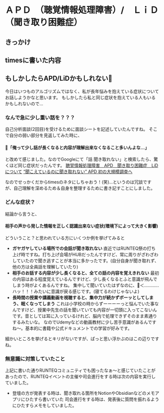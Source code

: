 # ＡＰＤ　（聴覚情報処理障害）/　ＬｉＤ　（聞き取り困難症）
## きっかけ





## timesに書いた内容
## もしかしたらAPD/LiDかもしれない🤔
今日はいつものアルゴリズムではなく、私が長年悩みを抱えている症状についてお話しようかなと思います。
もしかしたら私と同じ症状を抱えている人もいるかもしれないので...
### なんで急に少し重い話を？？？
自己分析面談(2回目)を受けるために面談シートを記述していたんですね。
そこで自分の弱い部分を見返してみた時に、
#### 🐴「俺って少し話が長くなると内容が理解出来なくなること多いんよな...」
と改めて感じました。なのでGoogleにて「話 聞き取れない」と検索したら、驚くほど同じ症状だったんです。
[聴覚情報処理障害　APD　聞き取り困難症　LiDについて](https://yokoi-ent.com/%E8%81%B4%E8%A6%9A%E6%83%85%E5%A0%B1%E5%87%A6%E7%90%86%E9%9A%9C%E5%AE%B3%E3%80%80apd%E3%80%80%E8%81%9E%E3%81%8D%E5%8F%96%E3%82%8A%E5%9B%B0%E9%9B%A3%E7%97%87%E3%80%80lid%E3%81%AB%E3%81%A4%E3%81%84/)
[“聞こえているのに聞き取れない” APD 初の大規模調査へ](https://www3.nhk.or.jp/news/special/lifechat/post_34.html)

なのでせっかくだからtimesのネタにしちゃおう！(笑)...というのは冗談ですが、自己理解を深めるため＆自身を整理するために書き記すことにしました。

### どんな症状？
結論から言うと、
#### 相手の声から発した情報を正しく認識出来ない症状(環境下によって大きく影響)
どういうこと？と思われている方にいくつか例を挙げてみると
- **ガヤガヤしている場所での会話が聞き取れない**
直近ではRUNTEQ祭の打ち上げ時ですね。打ち上げ会場がHUBだったんですけど、常に周りがざわざわしていたので聞き逃すことが本当に多かったです。(自分自身が聞き取れず、他の方は全員話を理解していたり)
- **相手のお話する内容が少し長くなると、全ての話の内容を覚えきれない**
最初の内容はある程度覚えているんですけど、少し長くなるとふと意識が飛んでしまう時がよくあるんですね。
集中して聞いていたはずなのに、🐴＜............ハッ！！！みたいに意識が戻る感じです。(寝てるわけじゃないよ)
- **長時間の授業や講義動画を視聴すると、集中力が続かずボーッとしてしまう、眠くなってしまう**
これは小学校の時からずーーーーっと悩んでいた事なんですけど、授業中先生の話を聞いていても内容が一切頭に入ってこないんです。音としては耳に入っているけれど、脳内で処理できずそのまま素通りするみたいな。
なのでUdemyなどの動画教材に少し苦手意識があるんですね〜。基本的に書籍や公式ドキュメントでの学習が好みです。

細かいところを挙げるとキリがないですが、ぱっと思い浮かぶのはこの辺りですね。

### 無意識に対策していたこと
上記に書いた通りRUNTEQコミュニティでも困ったなぁ〜と感じていたことがあったので、RUNTEQイベントの主催や司会進行をする時は次の内容を実行していました。
- 登壇の方が発表する時は、聞き取れる箇所をNotionやObsidianなどのメモアプリにひたすら書いていた
司会進行をする時は、発表後に質問を振れるようにひたすらメモをしていました。
